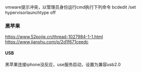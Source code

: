 vmware提示冲突，以管理员身份运行cmd执行下列命令
bcdedit /set hypervisorlaunchtype off

### 黑苹果
https://www.52pojie.cn/thread-1027984-1-1.html
https://www.jianshu.com/p/2d1f671ceedc



#### USB

黑苹果连接iphone没反应，use服务启动，设置为兼容usb2.0